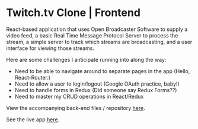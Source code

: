 # Twitch.tv Clone | Frontend

React-based application that uses Open Broadcaster Software to supply a video feed, a basic Real Time Message Protocol Server to process the stream, a simple server to track which streams are broadcasting, and a user interface for viewing those streams.

Here are some challenges I anticipate running into along the way:

- Need to be able to navigate around to separate pages in the app (Hello, React-Router.)
- Need to allow a user to login/logout (Google OAuth practice, baby!)
- Need to handle forms in Redux (Did someone say Redux Forms??)
- Need to master my CRUD operations in React/Redux

View the accompanying back-end files / repository <a href="https://github.com/tytysam/simple-twitch.tv-clone-be" target="_blank" >here</a>.

See the live app <a href="https://tcs-simple-twitch-clone.netlify.app/" target="_blank" >here</a>.
